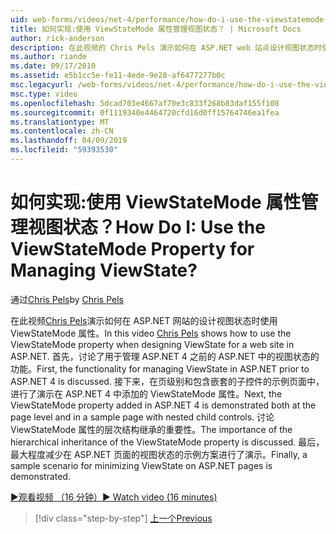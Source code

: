 ```yaml
---
uid: web-forms/videos/net-4/performance/how-do-i-use-the-viewstatemode-property-for-managing-viewstate
title: 如何实现:使用 ViewStateMode 属性管理视图状态？ | Microsoft Docs
author: rick-anderson
description: 在此视频的 Chris Pels 演示如何在 ASP.NET web 站点设计视图状态时使用 ViewStateMode 属性。
ms.author: riande
ms.date: 09/17/2010
ms.assetid: e5b1cc5e-fe11-4ede-9e28-af6477277b0c
msc.legacyurl: /web-forms/videos/net-4/performance/how-do-i-use-the-viewstatemode-property-for-managing-viewstate
msc.type: video
ms.openlocfilehash: 5dcad703e4667af70e3c833f268b83daf155f108
ms.sourcegitcommit: 0f1119340e4464720cfd16d0ff15764746ea1fea
ms.translationtype: MT
ms.contentlocale: zh-CN
ms.lasthandoff: 04/09/2019
ms.locfileid: "59393530"
---
```

# <a name="how-do-i-use-the-viewstatemode-property-for-managing-viewstate"></a><span data-ttu-id="4655a-104">如何实现:使用 ViewStateMode 属性管理视图状态？</span><span class="sxs-lookup"><span data-stu-id="4655a-104">How Do I: Use the ViewStateMode Property for Managing ViewState?</span></span>

<span data-ttu-id="4655a-105">通过[Chris Pels](https://twitter.com/chrispels)</span><span class="sxs-lookup"><span data-stu-id="4655a-105">by [Chris Pels](https://twitter.com/chrispels)</span></span>

<span data-ttu-id="4655a-106">在此视频[Chris Pels](http://www.idevtech.com)演示如何在 ASP.NET 网站的设计视图状态时使用 ViewStateMode 属性。</span><span class="sxs-lookup"><span data-stu-id="4655a-106">In this video [Chris Pels](http://www.idevtech.com) shows how to use the ViewStateMode property when designing ViewState for a web site in ASP.NET.</span></span> <span data-ttu-id="4655a-107">首先，讨论了用于管理 ASP.NET 4 之前的 ASP.NET 中的视图状态的功能。</span><span class="sxs-lookup"><span data-stu-id="4655a-107">First, the functionality for managing ViewState in ASP.NET prior to ASP.NET 4 is discussed.</span></span> <span data-ttu-id="4655a-108">接下来，在页级别和包含嵌套的子控件的示例页面中，进行了演示在 ASP.NET 4 中添加的 ViewStateMode 属性。</span><span class="sxs-lookup"><span data-stu-id="4655a-108">Next, the ViewStateMode property added in ASP.NET 4 is demonstrated both at the page level and in a sample page with nested child controls.</span></span> <span data-ttu-id="4655a-109">讨论 ViewStateMode 属性的层次结构继承的重要性。</span><span class="sxs-lookup"><span data-stu-id="4655a-109">The importance of the hierarchical inheritance of the ViewStateMode property is discussed.</span></span> <span data-ttu-id="4655a-110">最后，最大程度减少在 ASP.NET 页面的视图状态的示例方案进行了演示。</span><span class="sxs-lookup"><span data-stu-id="4655a-110">Finally, a sample scenario for minimizing ViewState on ASP.NET pages is demonstrated.</span></span>

[<span data-ttu-id="4655a-111">&#9654;观看视频 （16 分钟）</span><span class="sxs-lookup"><span data-stu-id="4655a-111">&#9654; Watch video (16 minutes)</span></span>](https://channel9.msdn.com/Blogs/ASP-NET-Site-Videos/how-do-i-use-the-viewstatemode-property-for-managing-viewstate)

> [!div class="step-by-step"]
> [<span data-ttu-id="4655a-112">上一个</span><span class="sxs-lookup"><span data-stu-id="4655a-112">Previous</span></span>](aspnet-4-quick-hit-easy-state-compression.md)
